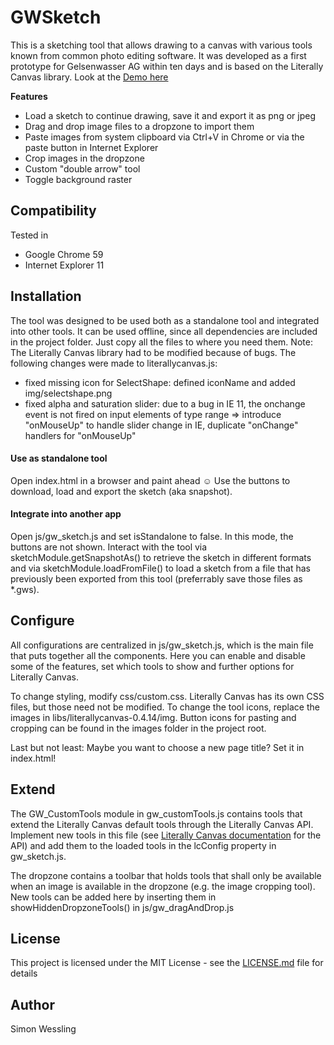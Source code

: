 # GWSketch

This is a sketching tool that allows drawing to a canvas with various tools known from common photo editing software.
It was developed as a first prototype for Gelsenwasser AG within ten days and is based on the Literally Canvas library.
Look at the [Demo here](https://simonwessling.github.io/gw-sketch/)

**Features**
* Load a sketch to continue drawing, save it and export it as png or jpeg
* Drag and drop image files to a dropzone to import them
* Paste images from system clipboard via Ctrl+V in Chrome or via the paste button in Internet Explorer
* Crop images in the dropzone
* Custom "double arrow" tool
* Toggle background raster

## Compatibility

Tested in 
* Google Chrome 59
* Internet Explorer 11

## Installation

The tool was designed to be used both as a standalone tool and integrated into other tools.
It can be used offline, since all dependencies are included in the project folder. Just copy all the files to where you need them.
Note: The Literally Canvas library had to be modified because of bugs. The following changes were made to literallycanvas.js:
- fixed missing icon for SelectShape: defined iconName and added img/selectshape.png
- fixed alpha and saturation slider: due to a bug in IE 11, the onchange event is not fired on input elements of type range
  => introduce "onMouseUp" to handle slider change in IE, duplicate "onChange" handlers for "onMouseUp"

#### Use as standalone tool

Open index.html in a browser and paint ahead ☺ Use the buttons to download, load and export the sketch (aka snapshot).

#### Integrate into another app

Open js/gw_sketch.js and set isStandalone to false.
In this mode, the buttons are not shown. Interact with the tool via sketchModule.getSnapshotAs() to retrieve the sketch in different formats and
via sketchModule.loadFromFile() to load a sketch from a file that has previously been exported from this tool (preferrably save those files as *.gws).

## Configure

All configurations are centralized in js/gw_sketch.js, which is the main file that puts together all the components.
Here you can enable and disable some of the features, set which tools to show and further options for Literally Canvas.

To change styling, modify css/custom.css. Literally Canvas has its own CSS files, but those need not be modified.
To change the tool icons, replace the images in libs/literallycanvas-0.4.14/img. Button icons for pasting and cropping can be found in the images
folder in the project root.

Last but not least: Maybe you want to choose a new page title? Set it in index.html!

## Extend

The GW_CustomTools module in gw_customTools.js contains tools that extend the Literally Canvas default tools through the Literally Canvas API.
Implement new tools in this file (see [Literally Canvas documentation](http://literallycanvas.com/api/tools.html) for the API) and add them to the 
loaded tools in the lcConfig property in gw_sketch.js.

The dropzone contains a toolbar that holds tools that shall only be available when an image is available in the dropzone (e.g. the image cropping tool).
New tools can be added here by inserting them in showHiddenDropzoneTools() in js/gw_dragAndDrop.js

## License

This project is licensed under the MIT License - see the [LICENSE.md](LICENSE.md) file for details

## Author

Simon Wessling

